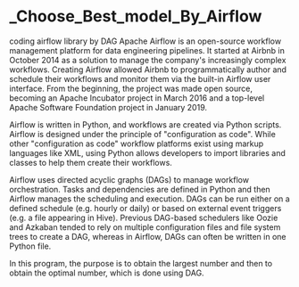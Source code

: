 # _Choose_Best_model_By_Airflow
 coding airflow library by DAG
Apache Airflow is an open-source workflow management platform for data engineering pipelines. It started at Airbnb in October 2014 as a solution to manage the company's increasingly complex workflows. Creating Airflow allowed Airbnb to programmatically author and schedule their workflows and monitor them via the built-in Airflow user interface. From the beginning, the project was made open source, becoming an Apache Incubator project in March 2016 and a top-level Apache Software Foundation project in January 2019.

Airflow is written in Python, and workflows are created via Python scripts. Airflow is designed under the principle of "configuration as code". While other "configuration as code" workflow platforms exist using markup languages like XML, using Python allows developers to import libraries and classes to help them create their workflows.

Airflow uses directed acyclic graphs (DAGs) to manage workflow orchestration. Tasks and dependencies are defined in Python and then Airflow manages the scheduling and execution. DAGs can be run either on a defined schedule (e.g. hourly or daily) or based on external event triggers (e.g. a file appearing in Hive). Previous DAG-based schedulers like Oozie and Azkaban tended to rely on multiple configuration files and file system trees to create a DAG, whereas in Airflow, DAGs can often be written in one Python file.

In this program, the purpose is to obtain the largest number and then to obtain the optimal number, which is done using DAG.

